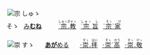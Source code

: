 <kbd><img src="lv0.svg" width="2" height="24"><img src="https://glyphwiki.org/glyph/u5b97.svg" width="24" height="24" alt="宗"></kbd>
<kbd>しゅゝ<br>そゝ</kbd>
<img src="lv2.svg"> [み**むね**](https://jisho.org/search/みむね)　　
<img src="lv0.svg"> [<ruby>˙宗.教<rt>しゅゝきゃゝ</rt></ruby>](https://jisho.org/search/宗教)
<img src="lv1.svg"> [<ruby>˙宗 旨<rt>しゅゝ　し　</rt></ruby>](https://jisho.org/search/崇高)
<img src="lv2.svg"> [<ruby>˙宗˙家<rt>　そゝ　　け</rt></ruby>](https://jisho.org/search/崇敬)

<kbd><img src="lv1.svg" width="2" height="24"><img src="https://glyphwiki.org/glyph/u5b97.svg" width="24" height="24" alt="崇"></kbd>
<kbd>すゝ　</kbd>
<img src="lv1.svg"> [**あが**める](https://jisho.org/search/崇める)　
<img src="lv0.svg"> [<ruby>⋅崇.拝<rt>　すゝ　はい</rt></ruby>](https://jisho.org/search/崇拝)
<img src="lv1.svg"> [<ruby>⋅崇˙高<rt>　すゝ　かう</ins></rt></ruby>](https://jisho.org/search/崇高)
<img src="lv2.svg"> [<ruby>⋅崇.敬<rt>　すゝ　けゝ</rt></ruby>](https://jisho.org/search/崇敬)




